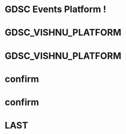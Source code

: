 

# GDSC Events Platform ! 
 
# GDSC_VISHNU_PLATFORM
# GDSC_VISHNU_PLATFORM
# confirm
# confirm
# LAST
